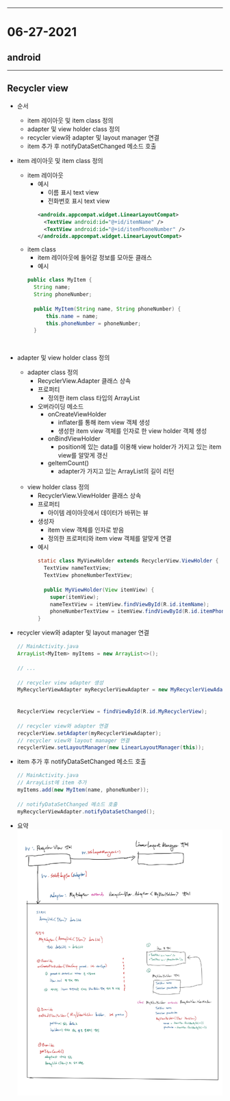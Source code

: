 
---

# 06-27-2021
## android
---
## Recycler view

  - 순서
    - item 레이아웃 및 item class 정의
    - adapter 및 view holder class 정의
    - recycler view와 adapter 및 layout manager 연결
    - item 추가 후 notifyDataSetChanged 메소드 호출  
    
  - item 레이아웃 및 item class 정의
    - item 레이아웃
      - 예시
        - 이름 표시 text view
        - 전화번호 표시 text view
        ```xml
        <androidx.appcompat.widget.LinearLayoutCompat>
          <TextView android:id="@+id/itemName" />
          <TextView android:id="@+id/itemPhoneNumber" />
        </androidx.appcompat.widget.LinearLayoutCompat>
        ```
    - item class
      - item 레이아웃에 들어갈 정보를 모아둔 클래스
      - 예시
      ```java
      public class MyItem {
        String name;
        String phoneNumber;

        public MyItem(String name, String phoneNumber) {
            this.name = name;
            this.phoneNumber = phoneNumber;
        }
      ```
    <br />
  - adapter 및 view holder class 정의
    - adapter class 정의
      - RecyclerView.Adapter 클래스 상속
      - 프로퍼티
        - 정의한 item class 타입의 ArrayList
      - 오버라이딩 메소드
        - onCreateViewHolder
          - inflater를 통해 item view 객체 생성
          - 생성한 item view 객체를 인자로 한 view holder 객체 생성
        - onBindViewHolder
          - position에 있는 data를 이용해 view holder가 가지고 있는 item view를 알맞게 갱신
        - geItemCount()
          - adapter가 가지고 있는 ArrayList의 길이 리턴
      <br />      
    - view holder class 정의
      - RecyclerView.ViewHolder 클래스 상속
      - 프로퍼티
        - 아이템 레이아웃에서 데이터가 바뀌는 뷰
      - 생성자
        - item view 객체를 인자로 받음
        - 정의한 프로퍼티와 item view 객체를 알맞게 연결
      - 예시
        ```java
        static class MyViewHolder extends RecyclerView.ViewHolder {
          TextView nameTextView;
          TextView phoneNumberTextView;

          public MyViewHolder(View itemView) {
            super(itemView);
            nameTextView = itemView.findViewById(R.id.itemName);
            phoneNumberTextView = itemView.findViewById(R.id.itemPhoneNumber);
        }
        ```
  
  - recycler view와 adapter 및 layout manager 연결
    ```java
    // MainActivity.java
    ArrayList<MyItem> myItems = new ArrayList<>();

    // ...

    // recycler view adapter 생성
    MyRecyclerViewAdapter myRecyclerViewAdapter = new MyRecyclerViewAdapter(myItems);


    RecyclerView recyclerView = findViewById(R.id.MyRecyclerView);

    // recycler view와 adapter 연결
    recyclerView.setAdapter(myRecyclerViewAdapter);
    // recycler view와 layout manager 연결
    recyclerView.setLayoutManager(new LinearLayoutManager(this));
    ```
  
  - item 추가 후 notifyDataSetChanged 메소드 호출
    ```java
    // MainActivity.java
    // ArrayList에 item 추가
    myItems.add(new MyItem(name, phoneNumber));

    // notifyDataSetChanged 메소드 호출
    myRecyclerViewAdapter.notifyDataSetChanged();
    ```

  - 요약
    ![Recycler view summary, recycler view summary image](./assets/images/recycler_view_summary.jpg)
